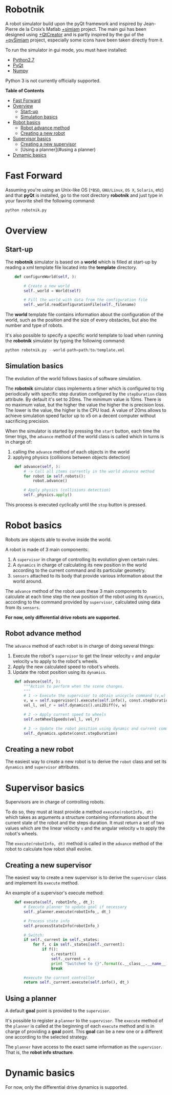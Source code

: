 Robotnik
========

A robot simulator build upon the pyQt framework and inspired
by Jean-Pierre de la Croix’s Matlab [+simiam](https://github.com/jdelacroix/simiam) project.
The main gui has been designed using [+QtCreator](http://qt-project.org/wiki/Category:Tools::QtCreator)
and is partly inspired by the gui of the
[+pySimiam](http://sourceforge.net/projects/pysimiam/) project, especially
some icons have been taken directly from it.

To run the simulator in gui mode, you must have installed:
* [Python2.7](http://www.python.org/getit/)
* [PyQt](http://www.riverbankcomputing.com/software/pyqt/intro)
* [Numpy](https://www.python.org/downloads/)

Python 3 is not currently officially supported.

**Table of Contents**

- [Fast Forward](#fast-forward)
- [Overview](#overview)
    - [Start-up](#start-up)
    - [Simulation basics](#simulation-basics)
- [Robot basics](#robot-basics)
    - [Robot advance method](#robot-advance-method)
    - [Creating a new robot](#creating-a-new-robot)
- [Supervisor basics](#supervisor-basics)
    - [Creating a new supervisor](#creation-a-new-supervisor)
    - [Using a planner](#using a planner)
- [Dynamic basics](#dynamic-basics)

# Fast Forward #

Assuming you're using an Unix-like OS (`*BSD`, `GNU/Linux`, `OS X`, `Solaris`,
etc) and that **pyQt** is installed, go to the root directory **robotnik** and
just type in your favorite shell the following command:

```python
python robotnik.py
```

# Overview #

## Start-up ##

The **robotnik** simulator is based on a **world** which is filled at start-up
by reading a xml template file located into the **template** directory.

```python
    def configureWorld(self, ):

        # Create a new world
        self._world = World(self)

        # Fill the world with data from the configuration file
        self._world.readConfigurationFile(self._filename)
```

The **world** template file contains information about the configuration of
the world, such as the position and the size of every obstacles, but also the
number and type of robots.

It's also possible to specify a specific world template to load when running the
**robotnik** simulator by typing the following command:

```python
python robotnik.py --world-path=path/to/template.xml
```

## Simulation basics ##

The evolution of the world follows basics of software simulation.

The **robotnik** simulator class implements a timer which is configured
to trig periodically with specific step duration configured by the
`stepDuration` class attribute. By default it's set to 20ms. The minimum
value is 10ms. There is no maximum value, but the higher the value the
higher the is precision loss. The lower is the value, the higher is the
CPU load. A value of 20ms allows to achieve simulation speed factor up
to x5 on a decent computer without sacrificing precision.

When the simulator is started by pressing the `start` button, each time
the timer trigs, the `advance` method of the world class is called
which in turns is in charge of:

1. calling the `advance` method of each objects in the world
2. applying physics (collisions between objects detection)

```python
    def advance(self, ):
        # -> Call all items currently in the world advance method
        for robot in self.robots():
            robot.advance()

        # Apply physics (collisions detection)
        self._physics.apply()
```
This process is executed cyclically until the `stop` button is pressed.

# Robot basics #

Robots are objects able to evolve inside the world.

A robot is made of 3 main components:

1. A `supervisor` in charge of controlling its evolution given certain rules.
2. A `dynamics` in charge of calculating its new position in the world according
to the current command and its particular geometry.
3. `sensors` attached to its body that provide various information about the
world around.

The `advance` method of the robot uses these 3 main components to calculate at
each time step the new position of the robot using its `dynamics`,
according to the command provided by `supervisor`, calculated using data
from its `sensors`.

**For now, only differential drive robots are supported.**

## Robot advance method ##

The `advance` method of each robot is in charge of doing several things:

1. Execute the robot's `supervisor` to get the linear velocity `v` and
angular velocity `w` to apply to the robot's wheels.
2. Apply the new calculated speed to robot's wheels.
3. Update the robot position using its `dynamics`.

```python
    def advance(self, ):
        """Action to perform when the scene changes.
        """
        # 1 -> Execute the supervisor to obtain unicycle command (v,w) to apply
        v, w = self.supervisor().execute(self.info(), const.stepDuration)
        vel_l, vel_r = self.dynamics().uni2Diff(v, w)

        # 2 -> Apply current speed to wheels
        self.setWheelSpeeds(vel_l, vel_r)

        # 3 -> Update the robot position using dynamic and current command
        self._dynamics.update(const.stepDuration)
```

## Creating a new robot ##

The easiest way to create a new robot is to derive the `robot` class and
set its `dynamics` and `supervisor` attributes.

# Supervisor basics #

Supervisors are in charge of controlling robots.

To do so, they must at least  provide a method `execute(robotInfo, dt)`
which takes as arguments a structure containing informations about the
current state of the robot and the steps duration. It must return a set
of two values which are the linear velocity `v` and the angular velocity `w`
to apply the robot's wheels.

The `execute(robotInfo, dt)` method is called in the `advance` method of the
robot to calculate how robot shall evolve.

## Creating a new supervisor ##

The easiest way to create a new supervisor is to derive the `supervisor` class
and implement its `execute` method.

An example of a supervisor's execute method:

```python
    def execute(self, robotInfo_, dt_):
        # Execute planner to update goal if necessary
        self._planner.execute(robotInfo_, dt_)

        # Process state info
        self.processStateInfo(robotInfo_)

        # Switch:
        if self._current in self._states:
            for f, c in self._states[self._current]:
                if f():
                    c.restart()
                    self._current = c
                    print "Switched to {}".format(c.__class__.__name__)
                    break

        #execute the current controller
        return self._current.execute(self.info(), dt_)
```

## Using a planner ##

A default **goal** point is provided to the `supervisor`.

It's possible to register a `planner` to the `supervisor`. The
`execute` method of the `planner` is called at the beginning of
each `execute` method and is in charge of providing a **goal** point.
This **goal** can be a new one or a different one according to the selected
strategy.

The `planner` have access to the exact same information as the `supervisor`.
That is, the **robot info structure**.

# Dynamic basics #

For now, only the differential drive dynamics is supported.
